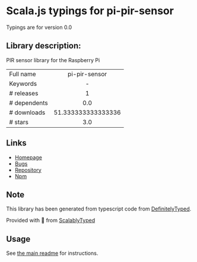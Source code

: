 
# Scala.js typings for pi-pir-sensor

Typings are for version 0.0

## Library description:
PIR sensor library for the Raspberry Pi

|                    |                 |
| ------------------ | :-------------: |
| Full name          | pi-pir-sensor |
| Keywords           | - |
| # releases         | 1 |
| # dependents       | 0.0 |
| # downloads        | 51.333333333333336 |
| # stars            | 3.0 |

## Links
- [Homepage](https://github.com/opedromiranda/pi-pir-sensor)
- [Bugs](https://github.com/opedromiranda/pi-pir-sensor/issues)
- [Repository](https://github.com/opedromiranda/pi-pir-sensor)
- [Npm](https://www.npmjs.com/package/pi-pir-sensor)
    


## Note
This library has been generated from typescript code from [DefinitelyTyped](https://definitelytyped.org).

Provided with :purple_heart: from [ScalablyTyped](https://github.com/oyvindberg/ScalablyTyped)

## Usage
See [the main readme](../../readme.md) for instructions.


